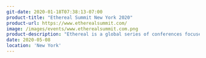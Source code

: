```yaml
---
git-date: 2020-01-18T07:38:13-07:00
product-title: "Ethereal Summit New York 2020"
product-url: https://www.etherealsummit.com/
image: /images/events/www.etherealsummit.com.png
product-description: "Ethereal is a global series of conferences focused on connecting leading developers, companies, and influencers shaping the future of blockchain and Ethereum."  
date: 2020-05-08
location: 'New York'
---
```

